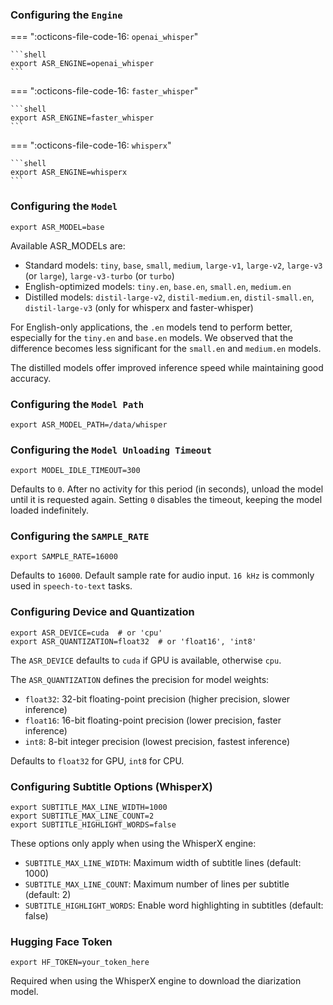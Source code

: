 ### Configuring the `Engine`

=== ":octicons-file-code-16: `openai_whisper`"

    ```shell
    export ASR_ENGINE=openai_whisper
    ```

=== ":octicons-file-code-16: `faster_whisper`"

    ```shell
    export ASR_ENGINE=faster_whisper
    ```

=== ":octicons-file-code-16: `whisperx`"

    ```shell
    export ASR_ENGINE=whisperx
    ```

### Configuring the `Model`

```shell
export ASR_MODEL=base
```

Available ASR_MODELs are:

- Standard models: `tiny`, `base`, `small`, `medium`, `large-v1`, `large-v2`, `large-v3` (or `large`), `large-v3-turbo` (or `turbo`)
- English-optimized models: `tiny.en`, `base.en`, `small.en`, `medium.en`
- Distilled models: `distil-large-v2`, `distil-medium.en`, `distil-small.en`, `distil-large-v3` (only for whisperx and faster-whisper)

For English-only applications, the `.en` models tend to perform better, especially for the `tiny.en` and `base.en`
models. We observed that the difference becomes less significant for the `small.en` and `medium.en` models.

The distilled models offer improved inference speed while maintaining good accuracy.

### Configuring the `Model Path`

```shell
export ASR_MODEL_PATH=/data/whisper
```

### Configuring the `Model Unloading Timeout`

```shell
export MODEL_IDLE_TIMEOUT=300
```

Defaults to `0`. After no activity for this period (in seconds), unload the model until it is requested again. Setting
`0` disables the timeout, keeping the model loaded indefinitely.

### Configuring the `SAMPLE_RATE`

```shell
export SAMPLE_RATE=16000
```

Defaults to `16000`. Default sample rate for audio input. `16 kHz` is commonly used in `speech-to-text` tasks.

### Configuring Device and Quantization

```shell
export ASR_DEVICE=cuda  # or 'cpu'
export ASR_QUANTIZATION=float32  # or 'float16', 'int8'
```

The `ASR_DEVICE` defaults to `cuda` if GPU is available, otherwise `cpu`. 

The `ASR_QUANTIZATION` defines the precision for model weights:

- `float32`: 32-bit floating-point precision (higher precision, slower inference)
- `float16`: 16-bit floating-point precision (lower precision, faster inference)
- `int8`: 8-bit integer precision (lowest precision, fastest inference)

Defaults to `float32` for GPU, `int8` for CPU.

### Configuring Subtitle Options (WhisperX)

```shell
export SUBTITLE_MAX_LINE_WIDTH=1000
export SUBTITLE_MAX_LINE_COUNT=2
export SUBTITLE_HIGHLIGHT_WORDS=false
```

These options only apply when using the WhisperX engine:

- `SUBTITLE_MAX_LINE_WIDTH`: Maximum width of subtitle lines (default: 1000)
- `SUBTITLE_MAX_LINE_COUNT`: Maximum number of lines per subtitle (default: 2)
- `SUBTITLE_HIGHLIGHT_WORDS`: Enable word highlighting in subtitles (default: false)

### Hugging Face Token

```shell
export HF_TOKEN=your_token_here
```

Required when using the WhisperX engine to download the diarization model.
